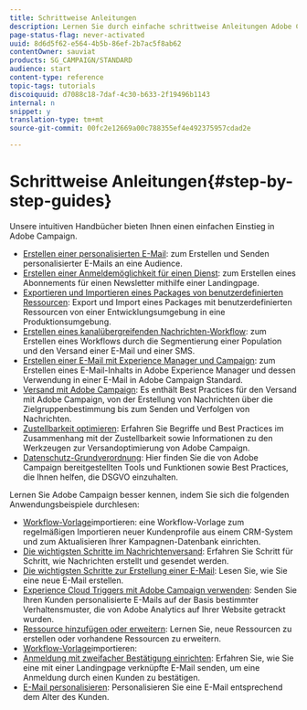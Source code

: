 ```yaml
---
title: Schrittweise Anleitungen
description: Lernen Sie durch einfache schrittweise Anleitungen Adobe Campaign kennen und erleben Sie die Vorteile dieser Lösung.
page-status-flag: never-activated
uuid: 8d6d5f62-e564-4b5b-86ef-2b7ac5f8ab62
contentOwner: sauviat
products: SG_CAMPAIGN/STANDARD
audience: start
content-type: reference
topic-tags: tutorials
discoiquuid: d7088c18-7daf-4c30-b633-2f19496b1143
internal: n
snippet: y
translation-type: tm+mt
source-git-commit: 00fc2e12669a00c788355ef4e492375957cdad2e

---
```



# Schrittweise Anleitungen{#step-by-step-guides}

Unsere intuitiven Handbücher bieten Ihnen einen einfachen Einstieg in Adobe Campaign.

* [Erstellen einer personalisierten E-Mail](https://docs.campaign.adobe.com/doc/standard/getting_started/en/ACS_GettingStartedEmail.html): zum Erstellen und Senden personalisierter E-Mails an eine Audience.
* [Erstellen einer Anmeldemöglichkeit für einen Dienst](https://docs.campaign.adobe.com/doc/standard/getting_started/en/ACS_GettingStartedLandingPages.html): zum Erstellen eines Abonnements für einen Newsletter mithilfe einer Landingpage.
* [Exportieren und Importieren eines Packages von benutzerdefinierten Ressourcen](https://docs.campaign.adobe.com/doc/standard/getting_started/en/ACS_ImportExport.html): Export und Import eines Packages mit benutzerdefinierten Ressourcen von einer Entwicklungsumgebung in eine Produktionsumgebung.
* [Erstellen eines kanalübergreifenden Nachrichten-Workflow](https://docs.campaign.adobe.com/doc/standard/getting_started/en/ACS_WorkflowSegmentation.html): zum Erstellen eines Workflows durch die Segmentierung einer Population und den Versand einer E-Mail und einer SMS.
* [Erstellen einer E-Mail mit Experience Manager und Campaign](https://docs.campaign.adobe.com/doc/standard/getting_started/en/ACS_AEM.html): zum Erstellen eines E-Mail-Inhalts in Adobe Experience Manager und dessen Verwendung in einer E-Mail in Adobe Campaign Standard.
* [Versand mit Adobe Campaign](https://docs.campaign.adobe.com/doc/standard/getting_started/en/ACS_DeliveryBestPractices.html): Es enthält Best Practices für den Versand mit Adobe Campaign, von der Erstellung von Nachrichten über die Zielgruppenbestimmung bis zum Senden und Verfolgen von Nachrichten.
* [Zustellbarkeit optimieren](https://docs.campaign.adobe.com/doc/standard/getting_started/en/ACS_Deliverability.html): Erfahren Sie Begriffe und Best Practices im Zusammenhang mit der Zustellbarkeit sowie Informationen zu den Werkzeugen zur Versandoptimierung von Adobe Campaign.
* [Datenschutz-Grundverordnung](https://docs.campaign.adobe.com/doc/standard/getting_started/en/ACS_GDPR.html): Hier finden Sie die von Adobe Campaign bereitgestellten Tools und Funktionen sowie Best Practices, die Ihnen helfen, die DSGVO einzuhalten.

Lernen Sie Adobe Campaign besser kennen, indem Sie sich die folgenden Anwendungsbeispiele durchlesen:

* [Workflow-Vorlage](../../automating/using/importing-data.md#example--import-workflow-template)importieren: eine Workflow-Vorlage zum regelmäßigen Importieren neuer Kundenprofile aus einem CRM-System und zum Aktualisieren Ihrer Kampagnen-Datenbank einrichten.
* [Die wichtigsten Schritte im Nachrichtenversand](../../channels/using/key-steps-to-send-a-message.md): Erfahren Sie Schritt für Schritt, wie Nachrichten erstellt und gesendet werden.
* [Die wichtigsten Schritte zur Erstellung einer E-Mail](../../designing/using/designing-from-scratch.md#designing-an-email-content-from-scratch): Lesen Sie, wie Sie eine neue E-Mail erstellen.
* [Experience Cloud Triggers mit Adobe Campaign verwenden](../../integrating/using/abandonment-triggers-use-cases.md): Senden Sie Ihren Kunden personalisierte E-Mails auf der Basis bestimmter Verhaltensmuster, die von Adobe Analytics auf Ihrer Website getrackt wurden.
* [Ressource hinzufügen oder erweitern](../../developing/using/key-steps-to-add-a-resource.md): Lernen Sie, neue Ressourcen zu erstellen oder vorhandene Ressourcen zu erweitern.
* [Workflow-Vorlage](../../automating/using/importing-data.md#example--import-workflow-template)importieren:
* [Anmeldung mit zweifacher Bestätigung einrichten](../../channels/using/setting-up-a-double-opt-in-process.md): Erfahren Sie, wie Sie eine mit einer Landingpage verknüpfte E-Mail senden, um eine Anmeldung durch einen Kunden zu bestätigen.
* [E-Mail personalisieren](../../designing/using/personalization.md#example-email-personalization): Personalisieren Sie eine E-Mail entsprechend dem Alter des Kunden.
